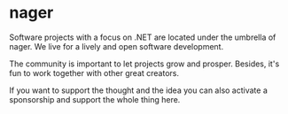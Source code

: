 # nager

Software projects with a focus on .NET are located under the umbrella of nager.
We live for a lively and open software development.

The community is important to let projects grow and prosper.
Besides, it's fun to work together with other great creators.

If you want to support the thought and the idea you can also activate a sponsorship and support the whole thing here.
